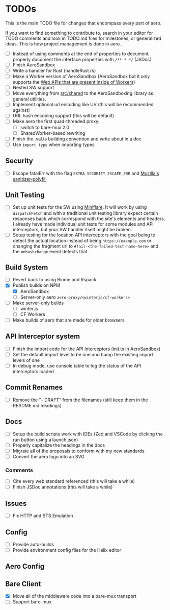 # TODOs

This is the main TODO file for changes that encompass every part of aero.

If you want to find something to contribute to, search in your editor for TODO comments and look in TODO.md files for milestones, or generalized ideas. This is how project management is done in aero.

- [ ] Instead of using comments at the end of properties to document, properly document the interface properties with `/** * */` (JSDoc)
- [ ] Finish AeroSandbox
- [ ] Write a handler for Rust (handleRust.rs)
- [ ] Make a Worker version of AeroSandbox (AeroSandbox but it only supports the [Web APIs that are present inside of Workers](https://developer.mozilla.org/en-US/docs/Web/API/Web_Workers_API/Functions_and_classes_available_to_workers#:~:text=the%20following%20web%20apis%20are%20available%20to%20workers%3A))
- [ ] Nested SW support
- [ ] Move everything from [src/shared](../../src/shared/) to the AeroSandboxing library as general utilities.
- [ ] Implement optional url encoding like UV (this will be recommended against)
- [ ] URL hash encoding support (this will be default)
- [ ] Make aero the first quad-threaded proxy:
  - [ ] switch to bare-mux 2.0
  - [ ] SharedWorker-based rewriting
- [ ] Finish the .val.ts building convention and write about in a doc
- [ ] Use `import type` when importing types

## Security

- [ ] Escape fatalErr with the flag `EXTRA_SECURITY_ESCAPE_ERR` and [Mozilla's sanitizer-polyfill](https://github.com/mozilla/sanitizer-polyfill)

## Unit Testing

- [ ] Set up unit tests for the SW using [Miniflare](https://github.com/cloudflare/workers-sdk/tree/main/packages/miniflare#quick-start). It will work by using `dispatchFetch` and with a traditional unit testing library expect certain responses back which correspond with the site's elements and headers. I already have made individual unit tests for some modules and API interceptors, but your SW handler itself might be broken.
- [ ] Setup testing for the location API interceptors with the goal being to detect the actual location instead of being `https://example.com` or changing the fragment url to `#fail-<the-failed-test-name-here>` and the `onhashchange` event detects that

## Build System

- [ ] Revert back to using Biome and Rspack
- [x] Publish builds on NPM
  - [x] AeroSandbox
  - [ ] Server-only aero `aero-proxy/<winterjs/cf-workers>`
- [ ] Make server-only builds
  - [ ] winter.js
  - [ ] CF Workers
- [ ] Make builds of aero that are made for older browsers

## API Interceptor system

- [ ] Finish the import code for the API Interceptors (init.ts in AeroSandbox)
- [ ] Set the default import level to be one and bump the existing import levels of one
- [ ] In debug mode, use console.table to log the status of the API interceptors loaded

## Commit Renames

- [ ] Remove the "- DRAFT" from the filenames (still keep them in the README.md headings)

## Docs

- [ ] Setup the build scripts work with IDEs (Zed and VSCode by clicking the run button using a launch.json)
- [ ] Properly capitalize the headings in the docs
- [ ] Migrate all of the proposals to conform with my new standards
- [ ] Convert the aero logo into an SVG

### Comments

- [ ] Cite every web standard referenced (this will take a while)
- [ ] Finish JSDoc annotations (this will take a while)

## Issues

- [ ] Fix HTTP and STS Emulation

## Config

- [ ] Provide auto-builds
- [ ] Provide environment config files for the Helix editor

## Aero Config

## Bare Client

- [x] Move all of the middleware code into a bare-mux transport
- [ ] Support bare-mux
